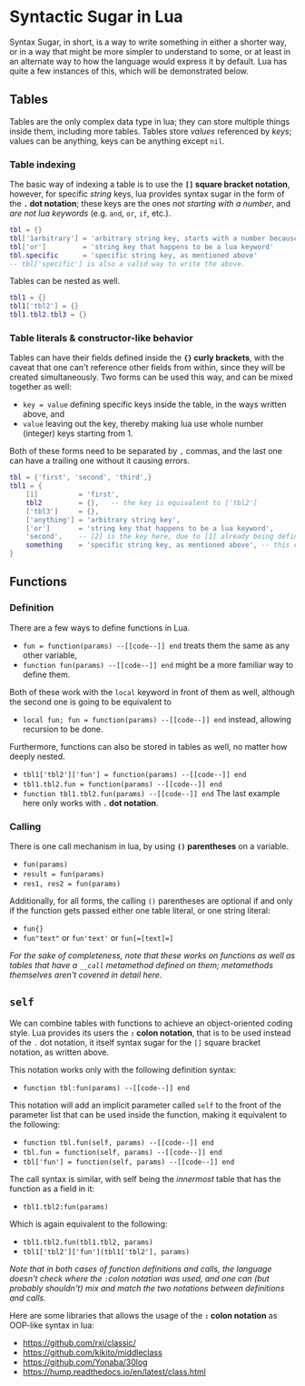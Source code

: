 # Syntactic Sugar in Lua
Syntax Sugar, in short, is a way to write something in either a shorter way, or in a way that might be more simpler to understand to some, or at least in an alternate way to how the language would express it by default. Lua has quite a few instances of this, which will be demonstrated below.

## Tables
Tables are the only complex data type in lua; they can store multiple things inside them, including more tables. Tables store *values* referenced by _keys_; values can be anything, keys can be anything except `nil`.

### Table indexing
The basic way of indexing a table is to use the **`[]` square bracket notation**, however, for specific *string* keys, lua provides syntax sugar in the form of the **`.` dot notation**; these keys are the ones *not starting with a number*, and *are not lua keywords* (e.g. `and`, `or`, `if`, etc.).
```lua
tbl = {}
tbl['1arbitrary'] = 'arbitrary string key, starts with a number because it can'
tbl['or']         = 'string key that happens to be a lua keyword'
tbl.specific      = 'specific string key, as mentioned above'
-- tbl['specific'] is also a valid way to write the above.
```

Tables can be nested as well.
```lua
tbl1 = {}
tbl1['tbl2'] = {}
tbl1.tbl2.tbl3 = {}
```

### Table literals & constructor-like behavior
Tables can have their fields defined inside the **`{}` curly brackets**, with the caveat that one can't reference other fields from within, since they will be created simultaneously. Two forms can be used this way, and can be mixed together as well:
* `key = value` defining specific keys inside the table, in the ways written above, and
* `value` leaving out the key, thereby making lua use whole number (integer) keys starting from 1.

Both of these forms need to be separated by `,` commas, and the last one can have a trailing one without it causing errors.
```lua
tbl = {'first', 'second', 'third',}
tbl1 = {
	[1]          = 'first',
	tbl2         = {},   -- the key is equivalent to ['tbl2']
	['tbl3']     = {},
	['anything'] = 'arbitrary string key',
	['or']       = 'string key that happens to be a lua keyword',
	'second',    -- [2] is the key here, due to [1] already being defined above.
	something    = 'specific string key, as mentioned above', -- this comma at the end is fine.
}
```

## Functions
### Definition
There are a few ways to define functions in Lua.
* `fun = function(params) --[[code--]] end` treats them the same as any other variable,
* `function fun(params) --[[code--]] end` might be a more familiar way to define them.

Both of these work with the `local` keyword in front of them as well, although the second one is going to be equivalent to
* `local fun; fun = function(params) --[[code--]] end` instead, allowing recursion to be done.

Furthermore, functions can also be stored in tables as well, no matter how deeply nested.
* `tbl1['tbl2']['fun'] = function(params) --[[code--]] end`
* `tbl1.tbl2.fun = function(params) --[[code--]] end`
* `function tbl1.tbl2.fun(params) --[[code--]] end`
The last example here only works with **`.` dot notation**.

### Calling
There is one call mechanism in lua, by using **`()` parentheses** on a variable.
* `fun(params)`
* `result = fun(params)`
* `res1, res2 = fun(params)`

Additionally, for all forms, the calling `()` parentheses are optional if and only if the function gets passed either one table literal, or one string literal:
* `fun{}`
* `fun"text"` or `fun'text'` or `fun[=[text]=]`

*For the sake of completeness, note that these works on functions as well as tables that have a `__call` metamethod defined on them; metamethods themselves aren't covered in detail here.*

## `self`
We can combine tables with functions to achieve an object-oriented coding style. Lua provides its users the **`:` colon notation**, that is to be used instead of the `.` dot notation, it itself syntax sugar for the `[]` square bracket notation, as written above.

This notation works only with the following definition syntax:
* `function tbl:fun(params) --[[code--]] end`

This notation will add an implicit parameter called `self` to the front of the parameter list that can be used inside the function, making it equivalent to the following:
* `function tbl.fun(self, params) --[[code--]] end`
* `tbl.fun = function(self, params) --[[code--]] end`
* `tbl['fun'] = function(self, params) --[[code--]] end`

The call syntax is similar, with self being the _innermost_ table that has the function as a field in it:
* `tbl1.tbl2:fun(params)`

Which is again equivalent to the following:
* `tbl1.tbl2.fun(tbl1.tbl2, params)`
* `tbl1['tbl2']['fun'](tbl1['tbl2'], params)`

*Note that in both cases of function definitions and calls, the language doesn't check where the `:`colon notation was used, and one can (but probably shouldn't) mix and match the two notations between definitions and calls.*

Here are some libraries that allows the usage of the **`:` colon notation** as OOP-like syntax in lua:
* https://github.com/rxi/classic/
* https://github.com/kikito/middleclass
* https://github.com/Yonaba/30log
* https://hump.readthedocs.io/en/latest/class.html

